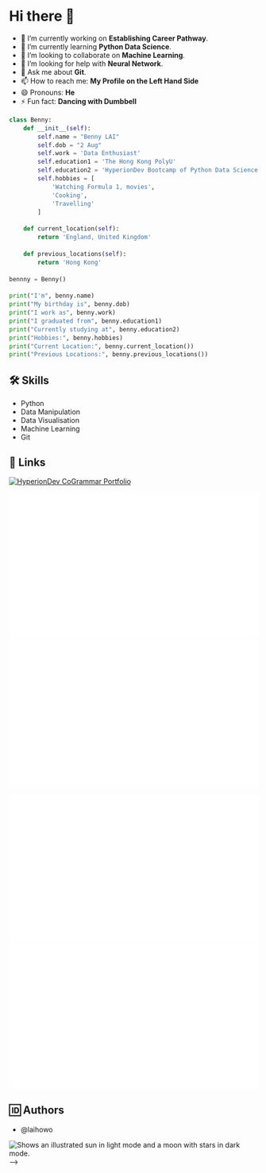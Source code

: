 # Hi there 👋

- 🔭 I’m currently working on **Establishing Career Pathway**.
- 🌱 I’m currently learning **Python Data Science**.
- 👯 I’m looking to collaborate on **Machine Learning**.
- 🤔 I’m looking for help with **Neural Network**.
- 💬 Ask me about **Git**.
- 📫 How to reach me: **My Profile on the Left Hand Side**
- 😄 Pronouns: **He**
- ⚡ Fun fact: **Dancing with Dumbbell**

```python
class Benny:
    def __init__(self):
        self.name = "Benny LAI"
        self.dob = "2 Aug"
        self.work = 'Data Enthusiast'
        self.education1 = 'The Hong Kong PolyU'
        self.education2 = 'HyperionDev Bootcamp of Python Data Science'
        self.hobbies = [
            'Watching Formula 1, movies',
            'Cooking',
            'Travelling'
        ]

    def current_location(self):
        return 'England, United Kingdom'

    def previous_locations(self):
        return 'Hong Kong'

bennny = Benny()

print("I'm", benny.name)
print("My birthday is", benny.dob)
print("I work as", benny.work)
print("I graduated from", benny.education1)
print("Currently studying at", benny.education2)
print("Hobbies:", benny.hobbies)
print("Current Location:", benny.current_location())
print("Previous Locations:", benny.previous_locations())
```

## 🛠 Skills
* Python 
* Data Manipulation
* Data Visualisation
* Machine Learning
* Git

## 🔗 Links
[![HyperionDev CoGrammar Portfolio](https://img.shields.io/badge/my_portfolio-000?style=for-the-badge&logo=ko-fi&logoColor=white)](https://www.hyperiondev.com/portfolio/206190/)

![](https://raw.githubusercontent.com/laihowo/github-stats/master/generated/overview.svg#gh-light-mode-only)
![](https://raw.githubusercontent.com/laihowo/github-stats/master/generated/languages.svg#gh-light-mode-only)

![](https://raw.githubusercontent.com/laihowo/github-stats/master/generated/overview.svg#gh-dark-mode-only)
![](https://raw.githubusercontent.com/laihowo/github-stats/master/generated/languages.svg#gh-dark-mode-only)

## 🆔 Authors
- @laihowo

<picture>
  <source media="(prefers-color-scheme: dark)" srcset="https://user-images.githubusercontent.com/25423296/163456776-7f95b81a-f1ed-45f7-b7ab-8fa810d529fa.png">
  <source media="(prefers-color-scheme: light)" srcset="https://user-images.githubusercontent.com/25423296/163456779-a8556205-d0a5-45e2-ac17-42d089e3c3f8.png">
  <img alt="Shows an illustrated sun in light mode and a moon with stars in dark mode." src="https://user-images.githubusercontent.com/25423296/163456779-a8556205-d0a5-45e2-ac17-42d089e3c3f8.png" width="200" height="200">
</picture>
-->
